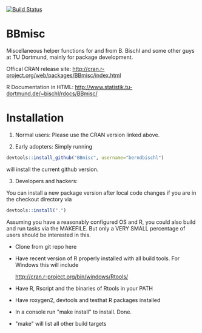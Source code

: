 [![Build Status](https://travis-ci.org/tudo-r/BatchJobs.png)](https://travis-ci.org/berndbischl/BBmisc)

BBmisc
======

Miscellaneous helper functions for and from B. Bischl and some other guys at TU Dortmund, mainly for package development.

Offical CRAN release site: 
http://cran.r-project.org/web/packages/BBmisc/index.html

R Documentation in HTML:
http://www.statistik.tu-dortmund.de/~bischl/rdocs/BBmisc/

Installation
============

1) Normal users:
Please use the CRAN version linked above.

2) Early adopters: Simply running
```r
devtools::install_github("BBmisc", username="berndbischl")
```
will install the current github version.

3) Developers and hackers:

You can install a new package version after local code changes if you are in the checkout directory via
```r
devtools::install(".")
```
Assuming you have a reasonably configured OS and R, you could also build and run tasks via the MAKEFILE.
But only a VERY SMALL percentage of users should be interested in this.

- Clone from git repo here

- Have recent version of R properly installed with all build tools. For Windows this will include 
  
  http://cran.r-project.org/bin/windows/Rtools/

- Have R, Rscript and the binaries of Rtools in your PATH 

- Have roxygen2, devtools and testhat R packages installed

- In a console run "make install" to install. Done.

- "make" will list all other build targets

